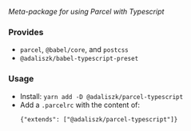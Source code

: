 _Meta-package for using Parcel with Typescript_

### Provides

- `parcel`, `@babel/core`, and `postcss`
- `@adaliszk/babel-typescript-preset`

### Usage

- Install: `yarn add -D @adaliszk/parcel-typescript`
- Add a `.parcelrc` with the content of:
  ```json5
  {"extends": ["@adaliszk/parcel-typescript"]}
  ```
